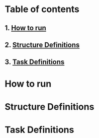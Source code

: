 # Table of contents
## 1. [How to run](#How-to-run)
## 2. [Structure Definitions](#Structure-Definitions)
## 3. [Task Definitions](#Task-Definitions)


# How to run


# Structure Definitions


# Task Definitions


